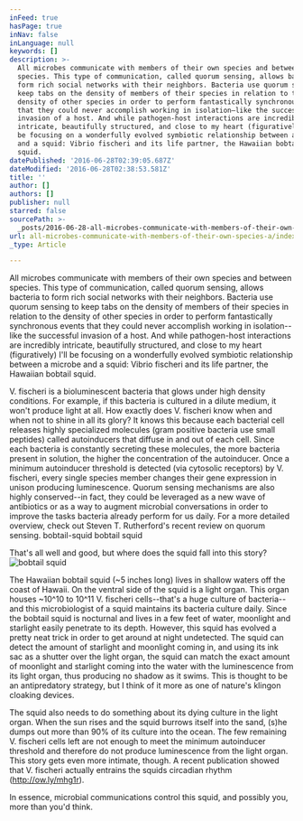 ```yaml
---
inFeed: true
hasPage: true
inNav: false
inLanguage: null
keywords: []
description: >-
  All microbes communicate with members of their own species and between
  species. This type of communication, called quorum sensing, allows bacteria to
  form rich social networks with their neighbors. Bacteria use quorum sensing to
  keep tabs on the density of members of their species in relation to the
  density of other species in order to perform fantastically synchronous events
  that they could never accomplish working in isolation–like the successful
  invasion of a host. And while pathogen-host interactions are incredibly
  intricate, beautifully structured, and close to my heart (figuratively) I’ll
  be focusing on a wonderfully evolved symbiotic relationship between a microbe
  and a squid: Vibrio fischeri and its life partner, the Hawaiian bobtail
  squid. 
datePublished: '2016-06-28T02:39:05.687Z'
dateModified: '2016-06-28T02:38:53.581Z'
title: ''
author: []
authors: []
publisher: null
starred: false
sourcePath: >-
  _posts/2016-06-28-all-microbes-communicate-with-members-of-their-own-species-a.md
url: all-microbes-communicate-with-members-of-their-own-species-a/index.html
_type: Article

---
```

All microbes communicate with members of their own species and between species. This type of communication, called quorum sensing, allows bacteria to form rich social networks with their neighbors. Bacteria use quorum sensing to keep tabs on the density of members of their species in relation to the density of other species in order to perform fantastically synchronous events that they could never accomplish working in isolation--like the successful invasion of a host. And while pathogen-host interactions are incredibly intricate, beautifully structured, and close to my heart (figuratively) I'll be focusing on a wonderfully evolved symbiotic relationship between a microbe and a squid: Vibrio fischeri and its life partner, the Hawaiian bobtail squid. 

V. fischeri is a bioluminescent bacteria that glows under high density conditions. For example, if this bacteria is cultured in a dilute medium, it won't produce light at all. How exactly does V. fischeri know when and when not to shine in all its glory? It knows this because each bacterial cell releases highly specialized molecules (gram positive bacteria use small peptides) called autoinducers that diffuse in and out of each cell. Since each bacteria is constantly secreting these molecules, the more bacteria present in solution, the higher the concentration of the autoinducer. Once a minimum autoinducer threshold is detected (via cytosolic receptors) by V. fischeri, every single species member changes their gene expression in unison producing luminescence. Quorum sensing mechanisms are also highly conserved--in fact, they could be leveraged as a new wave of antibiotics or as a way to augment microbial conversations in order to improve the tasks bacteria already perform for us daily. For a more detailed overview, check out Steven T. Rutherford's recent review on quorum sensing. bobtail-squid bobtail squid 

That's all well and good, but where does the squid fall into this story? ![bobtail squid](https://the-grid-user-content.s3-us-west-2.amazonaws.com/914aa460-b5fe-4d0f-b5a5-01a6124ff397.jpg)

The Hawaiian bobtail squid (~5 inches long) lives in shallow waters off the coast of Hawaii. On the ventral side of the squid is a light organ. This organ houses ~10^10 to 10^11 V. fischeri cells--that's a huge culture of bacteria--and this microbiologist of a squid maintains its bacteria culture daily. Since the bobtail squid is nocturnal and lives in a few feet of water, moonlight and starlight easily penetrate to its depth. However, this squid has evolved a pretty neat trick in order to get around at night undetected. The squid can detect the amount of starlight and moonlight coming in, and using its ink sac as a shutter over the light organ, the squid can match the exact amount of moonlight and starlight coming into the water with the luminescence from its light organ, thus producing no shadow as it swims. This is thought to be an antipredatory strategy, but I think of it more as one of nature's klingon cloaking devices. 

The squid also needs to do something about its dying culture in the light organ. When the sun rises and the squid burrows itself into the sand, (s)he dumps out more than 90% of its culture into the ocean. The few remaining V. fischeri cells left are not enough to meet the minimum autoinducer threshold and therefore do not produce luminescence from the light organ. This story gets even more intimate, though. A recent publication showed that V. fischeri actually entrains the squids circadian rhythm (http://ow.ly/mhg1r). 

In essence, microbial communications control this squid, and possibly you, more than you'd think.